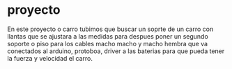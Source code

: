 # proyecto
En este proyecto o carro tubimos que buscar un soprte de un carro con llantas que se ajustara a las medidas 
para despues poner un segundo soporte o piso para los cables macho macho y macho hembra que va conectados al arduino, protoboa, driver a las baterias para que pueda tener la fuerza y velocidad el carro.
